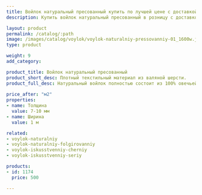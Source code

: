 ```yaml
---
title: Войлок натуральный пресованный купить по лучшей цене с доставкой - Поролоныч
description: Купить войлок натуральный пресованный в розницу с доставкой по Москве в интернет-магазине Поролоныча.

layout: product
permalink: /catalog/:path
image: /images/catalog/voylok/voylok-naturalniy-pressovanniy-01_1600w.jpg
type: product

weight: 9
add_category: 

product_title: Войлок натуральный пресованный
product_short_desc: Плотный текстильный материал из валяной шерсти.
product_full_desc: Натуральный войлок полностью состоит из 100% овечьей шерсти, обладает отличными теплоизоляционными качествами, воздухопроницаемый. Используется для теплоизоляции, прокладок, при изготовлении мебели.
        
price_after: "м2"
properties:
- name: Толщина
  value: 7-10 мм
- name: Ширина
  value: 1 м

related:
- voylok-naturalniy
- voylok-naturalniy-folgirovanniy
- voylok-iskusstvenniy-cherniy
- voylok-iskusstvenniy-seriy

products:
- id: 1174
  price: 500

---
```

